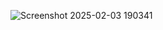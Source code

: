 
![Screenshot 2025-02-03 190341](https://github.com/user-attachments/assets/6c2a0482-ad47-45d7-8b55-93f10f181ece)
